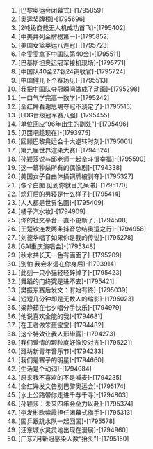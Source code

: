 
1. [巴黎奥运会闭幕式]-[1795859]
1. [奥运奖牌榜]-[1795696]
1. [2吨级商载无人机成功首飞]-[1795402]
1. [中美并列金牌榜第一]-[1795852]
1. [美国女篮奥运八连冠]-[1795723]
1. [李雯雯拿下中国队第40金]-[1795511]
1. [巴基斯坦奥运冠军接机现场]-[1795771]
1. [中国队40金27银24铜收官]-[1795724]
1. [中国健儿下个赛场见]-[1795513]
1. [我把中国队夺冠瞬间做成了动画]-[1795298]
1. [一口气学完高一数学]-[1795242]
1. [全红婵看谢思埸夺冠不淡定了]-[1795515]
1. [EDG晋级冠军赛八强]-[1795455]
1. [单位回应“96年出生的副处”]-[1795496]
1. [见面吧趁现在]-[1793975]
1. [回顾巴黎奥运会十大逆转时刻]-[1795061]
1. [第九届世界渲染大赛]-[1794324]
1. [孙颖莎说与邱老师一起奋斗很幸福]-[1795590]
1. [这一幕秒杀所有的偶像剧]-[1794338]
1. [美国女子自由体操铜牌被剥夺]-[1795327]
1. [像个白痴 见到你就目光呆滞]-[1795170]
1. [熄灯后的男寝是什么样子]-[1795414]
1. [人人都是世界名画]-[1795409]
1. [橘子汽水妆]-[1794909]
1. [你的社交平台一直不更新了]-[1794508]
1. [王楚钦连发两条抖音总结奥运之行]-[1794958]
1. [刘德华唱了如果你是我的传说]-[1795278]
1. [GAI重庆演唱会]-[1795348]
1. [秋水共长天一色有画面了]-[1795209]
1. [别怕 我会永远在你身后]-[1793914]
1. [此刻一只小猫轻轻碎掉了]-[1795423]
1. [舞蹈的门终究是进不去]-[1795421]
1. [樊振东赛后发文：有始有终]-[1795039]
1. [短短几分钟却是无数人的缩影]-[1795023]
1. [梁静茹在七夕唱分手快乐]-[1794979]
1. [他说喜欢全能的我]-[1794681]
1. [在王者做笨蛋宝宝]-[1794482]
1. [这个特效让我人形毕露]-[1794273]
1. [我们爱情的颗粒度好像没对齐]-[1795221]
1. [潍坊新青年音乐节]-[1794233]
1. [我们是寨子的明星]-[1794660]
1. [生活是个动词]-[1794084]
1. [原来我不喜欢的不是喊麦]-[1794235]
1. [全红婵发文告别巴黎奥运会]-[1795174]
1. [水上公路带你走进千与千寻]-[1794803]
1. [孙颖莎：未来四年会全力以赴]-[1795374]
1. [李发彬欧紫霞担任闭幕式旗手]-[1795313]
1. [国乒跟跳水队一起回国]-[1795578]
1. [汪东城水灵灵地出现在漫展]-[1794960]
1. [广东7月新冠感染人数“抬头”]-[1795150]
